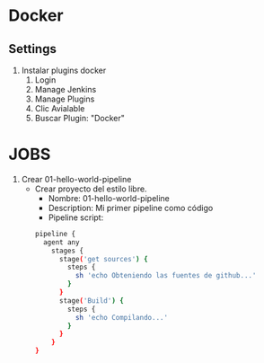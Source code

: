 # Docker
## Settings
1. Instalar plugins docker
    1. Login
    1. Manage Jenkins
    1. Manage Plugins
    1. Clic Avialable
    1. Buscar Plugin: "Docker"
    
# JOBS
1. Crear 01-hello-world-pipeline
    * Crear proyecto del estilo libre.
        * Nombre: 01-hello-world-pipeline
        * Description: Mi primer pipeline como código
        * Pipeline script:
        ```bash         
        pipeline {
          agent any
            stages {
              stage('get sources') {
                steps {
                  sh 'echo Obteniendo las fuentes de github...'
                }
              }
              stage('Build') {
                steps {
                  sh 'echo Compilando...'
                }
              }
            }
        }
        ```
